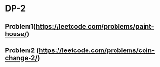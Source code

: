 # DP-2

## Problem1(https://leetcode.com/problems/paint-house/)

## Problem2 (https://leetcode.com/problems/coin-change-2/)
